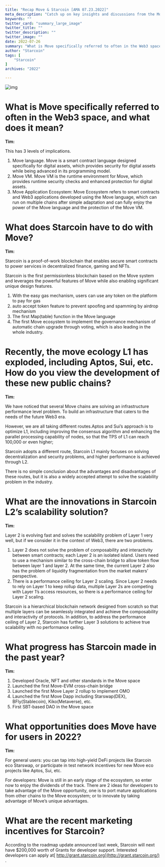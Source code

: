 ```yaml
---
title: "Recap Move & Starcoin [AMA 07.23.2022]"
meta_description: "Catch up on key insights and discussions from the Move Starcoin AMA session with experts."
keywords: ""
twitter_card: "summary_large_image"
twitter_title: ""
twitter_description: ""
twitter_image: ""
date: 2022-07-26
summary: "What is Move specifically referred to often in the Web3 space, and what does it mean? Tim: This has 3 levels of implications. Move language. Move is a smart contract language designed specifically for digital assets, which..."
author: "Starcoin"
tags: [
    "Starcoin"
]
archives: "2022"

---
```


![img](/images/hackathon/ama1.png)

# What is Move specifically referred to often in the Web3 space, and what does it mean?

**Tim:**

This has 3 levels of implications.

1. Move language. Move is a smart contract language designed specifically for digital assets, which provides security for digital assets while being advanced in its programming model.
2. Move VM. Move VM is the runtime environment for Move, which provides runtime security checks and enhanced protection for digital assets.
3. Move Application Ecosystem: Move Ecosystem refers to smart contracts and Web3 applications developed using the Move language, which can run on multiple chains after simple adaptation and can fully enjoy the power of the Move language and the protection of the Move VM.

# What does Starcoin have to do with Move?

**Tim:**

Starcoin is a proof-of-work blockchain that enables secure smart contracts to power services in decentralized finance, gaming and NFTs.

Starcoin is the first permissionless blockchain based on the Move system and leverages the powerful features of Move while also enabling significant unique design features.

1. With the easy gas mechanism, users can use any token on the platform to pay for gas
2. auto accept token feature to prevent spoofing and spamming by airdrop mechanism
3. The first Map(table) function in the Move language
4. The first Move ecosystem to implement the governance mechanism of automatic chain upgrade through voting, which is also leading in the whole industry.

# Recently, the move ecology L1 has exploded, including Aptos, Sui, etc. How do you view the development of these new public chains?

**Tim:**

We have noticed that several Move chains are solving an infrastructure performance level problem. To build an infrastructure that caters to the needs of the future Web3 era.

However, we are all taking different routes.Aptos and Sui’s approach is to optimize L1, including improving the consensus algorithm and enhancing the parallel processing capability of nodes, so that the TPS of L1 can reach 100,000 or even higher;

Starcoin adopts a different route, Starcoin L1 mainly focuses on solving decentralization and security problems, and higher performance is achieved through L2.

There is no simple conclusion about the advantages and disadvantages of these routes, but it is also a widely accepted attempt to solve the scalability problem in the industry.

# What are the innovations in Starcoin L2’s scalability solution?

**Tim:**

Layer 2 is evolving fast and solves the scalability problem of Layer 1 very well, but if we consider it in the context of Web3, there are two problems.

1. Layer 2 does not solve the problem of composability and interactivity between smart contracts; each Layer 2 is an isolated island. Users need to use a mechanism similar to the cross-chain bridge to allow token flow between layer 1 and layer 2. At the same time, the current Layer 2 also has the problem of liquidity fragmentation from the market makers’ perspective.
2. There is a performance ceiling for Layer 2 scaling. Since Layer 2 needs to rely on Layer 1 to keep rollup data, multiple Layer 2s are competing with Layer 1’s access resources, so there is a performance ceiling for Layer 2 scaling.

Starcoin is a hierarchical blockchain network designed from scratch so that multiple layers can be seamlessly integrated and achieve the composability and interactivity of protocols. In addition, to address the performance ceiling of Layer 2, Starcoin has further Layer 3 solutions to achieve true scalability with no performance ceiling.

# What progress has Starcoin made in the past year?

**Tim:**

1. Developed Oracle, NFT and other standards in the Move space
2. Launched the first Move-EVM cross-chain bridge
3. Launched the first Move Layer 2 rollup to implement OMO
4. Launched the first Move Dapp including Starswap(DEX), BFly(Stablecoin), Kiko(Metaverse), etc.
5. First SBT-based DAO in the Move space

# What opportunities does Move have for users in 2022?

**Tim:**

For general users: you can tap into high-yield DeFi projects like Starcoin eco Starswap, or participate in test network incentives for new Move eco projects like Aptos, Sui, etc.

For developers: Move is still in an early stage of the ecosystem, so enter now to enjoy the dividends of the track. There are 2 ideas for developers to take advantage of the Move opportunity, one is to port mature applications from other chains to the Move ecosystem; or to innovate by taking advantage of Move’s unique advantages.

# What are the recent marketing incentives for Starcoin?

According to the roadmap update announced last week, Starcoin will next have $200,000 worth of Grants for developer support. Interested developers can apply at[ http://grant.starcoin.org](http://grant.starcoin.org/) .